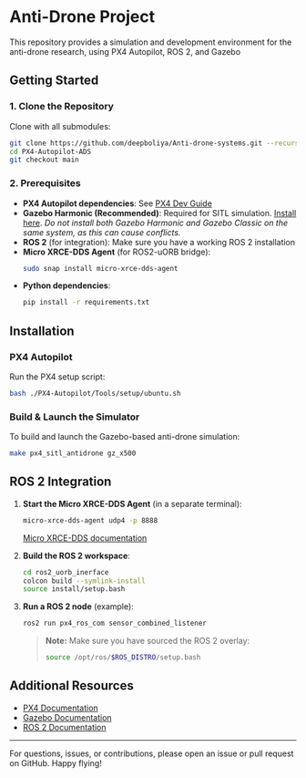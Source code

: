 # Anti-Drone Project

This repository provides a simulation and development environment for the anti-drone research, using PX4 Autopilot, ROS 2, and Gazebo

## Getting Started

### 1. Clone the Repository
Clone with all submodules:
```bash
git clone https://github.com/deepboliya/Anti-drone-systems.git --recurse-submodules
cd PX4-Autopilot-ADS
git checkout main
```

### 2. Prerequisites
- **PX4 Autopilot dependencies**: See [PX4 Dev Guide](https://docs.px4.io/main/en/dev_setup/dev_env_linux_ubuntu.html)
- **Gazebo Harmonic (Recommended)**: Required for SITL simulation. [Install here](https://gazebosim.org/docs/harmonic/install_ubuntu). _Do not install both Gazebo Harmonic and Gazebo Classic on the same system, as this can cause conflicts._
- **ROS 2** (for integration): Make sure you have a working ROS 2 installation
- **Micro XRCE-DDS Agent** (for ROS2-uORB bridge):
  ```bash
  sudo snap install micro-xrce-dds-agent
  ```
- **Python dependencies**:
  ```bash
  pip install -r requirements.txt
  ```

## Installation

### PX4 Autopilot
Run the PX4 setup script:
```bash
bash ./PX4-Autopilot/Tools/setup/ubuntu.sh
```

### Build & Launch the Simulator
To build and launch the Gazebo-based anti-drone simulation:
```bash
make px4_sitl_antidrone gz_x500
```

## ROS 2 Integration

1. **Start the Micro XRCE-DDS Agent** (in a separate terminal):
   ```bash
   micro-xrce-dds-agent udp4 -p 8888
   ```
   [Micro XRCE-DDS documentation](https://micro-xrce-dds.docs.eprosima.com/en/latest/introduction.html)

2. **Build the ROS 2 workspace**:
   ```bash
   cd ros2_uorb_inerface
   colcon build --symlink-install
   source install/setup.bash
   ```

3. **Run a ROS 2 node** (example):
   ```bash
   ros2 run px4_ros_com sensor_combined_listener
   ```
   > **Note:** Make sure you have sourced the ROS 2 overlay:
   > ```bash
   > source /opt/ros/$ROS_DISTRO/setup.bash
   > ```

## Additional Resources
- [PX4 Documentation](https://docs.px4.io/)
- [Gazebo Documentation](https://gazebosim.org/)
- [ROS 2 Documentation](https://docs.ros.org/)

---

For questions, issues, or contributions, please open an issue or pull request on GitHub. Happy flying!




